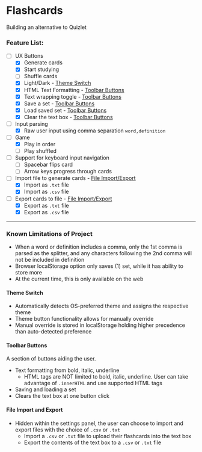 # Flashcards
Building an alternative to Quizlet

### Feature List:
- [ ] UX Buttons
    - [x] Generate cards
    - [x] Start studying
    - [ ] Shuffle cards
    - [x] Light/Dark - [Theme Switch](https://github.com/rbgk/flashcards/#theme-switch)
    - [x] HTML Text Formatting - [Toolbar Buttons](https://github.com/rbgk/flashcards/#toolbar-buttons)
    - [x] Text wrapping toggle - [Toolbar Buttons](https://github.com/rbgk/flashcards/#toolbar-buttons)
    - [x] Save a set - [Toolbar Buttons](https://github.com/rbgk/flashcards/#toolbar-buttons)
    - [x] Load saved set - [Toolbar Buttons](https://github.com/rbgk/flashcards/#toolbar-buttons)
    - [x] Clear the text box - [Toolbar Buttons](https://github.com/rbgk/flashcards/#toolbar-buttons)
- [ ] Input parsing
    - [x] Raw user input using comma separation `word,definition`
- [ ] Game
    - [x] Play in order 
    - [ ] Play shuffled 
- [ ] Support for keyboard input navigation
    - [ ] Spacebar flips card
    - [ ] Arrow keys progress through cards
- [ ] Import file to generate cards - [File Import/Export](https://github.com/rbgk/flashcards/#import-export)
    - [x] Import as `.txt` file
    - [x] Import as `.csv` file
- [ ] Export cards to file - [File Import/Export](https://github.com/rbgk/flashcards/#toolbar-buttons)
    - [x] Export as `.txt` file
    - [x] Export as `.csv` file

---
### Known Limitations of Project
- When a word or definition includes a comma, only the 1st comma is parsed as the splitter, and any characters following the 2nd comma will not be included in definition  
- Browser localStorage option only saves (1) set, while it has ability to store more  
- At the current time, this is only available on the web  

#### Theme Switch
- Automatically detects OS-preferred theme and assigns the respective theme  
- Theme button functionality allows for manually override  
- Manual override is stored in localStorage holding higher precedence than auto-detected preference  

#### Toolbar Buttons
A section of buttons aiding the user.  
- Text formatting from bold, italic, underline
  - HTML tags are NOT limited to bold, italic, underline. User can take advantage of `.innerHTML` and use supported HTML tags
- Saving and loading a set
- Clears the text box at one button click

#### File Import and Export
- Hidden within the settings panel, the user can choose to import and export files with the choice of `.csv` or `.txt`  
  - Import a `.csv` or `.txt` file to upload their flashcards into the text box  
  - Export the contents of the text box to a `.csv` or `.txt` file  